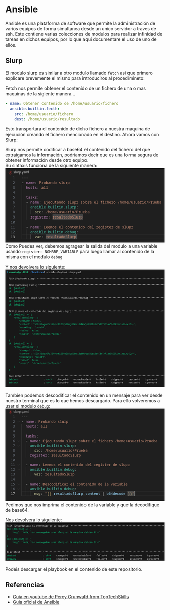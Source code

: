 # Ansible
Ansible es una plataforma de software que permite la administración de varios equipos de forma simultanea desde un unico servidor a traves de ssh. Este contiene varias colecciones de modulos para realizar infinidad de tareas en dichos equipos, por lo que aquí documentare el uso de uno de ellos.

## Slurp
El modulo slurp es similar a otro modulo llamado `fetch` asi que primero explicare brevemente el mismo para introduciros al procedimineto:  

Fetch nos permite obtener el contenido de un fichero de una o mas maquinas de la sigiente manera...
  ```yaml
  - name: Obtener contenido de /home/usuario/fichero
    ansible.builtin.fecth:
      src: /home/usuario/fichero
      dest: /home/usuario/resultado
  ```
Esto transportara el contenido de dicho fichero a nuestra maquina de ejecución creando el fichero mencionado en el destino. Ahora vamos con Slurp:  

Slurp nos permite codificar a base64 el contenido del fichero del que extraigamos la información, podriamos decir que es una forma segura de obtener información desde otro equipo.  
Su sintaxis funciona de la siguiente manera:  
![ComandoSlurp1.PNG](/img/ComandoSlurp1.PNG)  
Como Puedes ver, debemos agragear la salida del modulo a una variable usando `register: NOMBRE_VARIABLE` para luego llamar al contenido de la misma con el modulo `debug`

Y nos devolvera lo siguiente:  
![ResultadoSlurp1.PNG](/img/ResultadoSlurp1.PNG)

Tambien podemos descodificar el contenido en un mensaje para ver desde nuestro terminal que es lo que hemos descargado. Para ello volveremos a usar el modulo `debug`:  
![ComandoSlurp2.PNG](/img/ComandoSlurp2.PNG)  
Pedimos que nos imprima el contenido de la variable y que la decodifique de base64.  

Nos devolvera lo siguiente:  
![ResultadoSlurp2.PNG](/img/ResultadoSlurp2.PNG)  

Podeis descargar el playbook en el contenido de este repositorio.
## Referencias
- [Guia en youtube de Percy Grunwald from TopTechSkills](https://www.youtube.com/watch?v=fXmPZNacitE)  
- [Guia oficial de Ansible](https://docs.ansible.com/ansible/latest/collections/ansible/builtin/slurp_module.html#ansible-collections-ansible-builtin-slurp-module)
